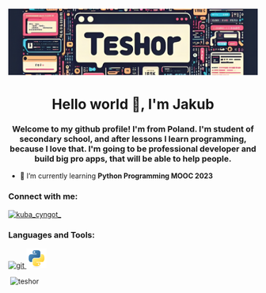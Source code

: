 ![Header](github.png)

<h1 align="center">Hello world 👋, I'm Jakub</h1>
<h3 align="center">Welcome to my github profile! I'm from Poland. I'm student of secondary school, and after lessons I learn programming, because I love that. I'm going to be professional developer and build big pro apps, that will be able to help people.</h3>

- 🌱 I’m currently learning **Python Programming MOOC 2023**

<h3 align="left">Connect with me:</h3>
<p align="left">
<a href="https://instagram.com/kuba_cyngot_" target="blank"><img align="center" src="https://raw.githubusercontent.com/rahuldkjain/github-profile-readme-generator/master/src/images/icons/Social/instagram.svg" alt="kuba_cyngot_" height="30" width="40" /></a>
</p>

<h3 align="left">Languages and Tools:</h3>
<p align="left"> <a href="https://git-scm.com/" target="_blank" rel="noreferrer"> <img src="https://www.vectorlogo.zone/logos/git-scm/git-scm-icon.svg" alt="git" width="40" height="40"/> </a> <a href="https://www.python.org" target="_blank" rel="noreferrer"> <img src="https://raw.githubusercontent.com/devicons/devicon/master/icons/python/python-original.svg" alt="python" width="40" height="40"/> </a> </p>

<p>&nbsp;<img align="center" src="https://github-readme-stats.vercel.app/api?username=teshor&show_icons=true&locale=en" alt="teshor" /></p>

